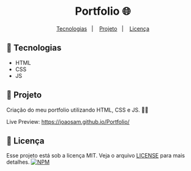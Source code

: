 <h1 align="center">
  Portfolio 🌐
</h1>

<p align="center">
  <a href="#-tecnologias">Tecnologias</a>&nbsp;&nbsp;&nbsp;|&nbsp;&nbsp;&nbsp;
  <a href="#-projeto">Projeto</a>&nbsp;&nbsp;&nbsp;|&nbsp;&nbsp;&nbsp;
  <a href="#memo-licença">Licença</a>
</p>

## 🚀 Tecnologias

- HTML
- CSS
- JS

## 🚧 Projeto

Criação do meu portfolio utilizando HTML, CSS e JS. 👨‍💻

Live Preview: https://joaosam.github.io/Portfolio/

## :memo: Licença

Esse projeto está sob a licença MIT. Veja o arquivo [LICENSE](LICENSE) para mais detalhes.
[![NPM](https://img.shields.io/npm/l/react)](https://github.com/Joaosam/Portfolio/blob/master/LICENSE)
